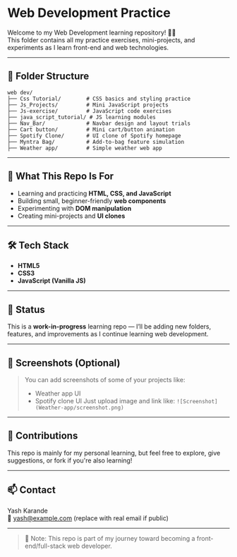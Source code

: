 
# Web Development Practice

Welcome to my Web Development learning repository! 👨‍💻  
This folder contains all my practice exercises, mini-projects, and experiments as I learn front-end and web technologies.

---

## 📁 Folder Structure

```
web dev/
├── Css Tutorial/        # CSS basics and styling practice
├── Js_Projects/         # Mini JavaScript projects
├── Js-exercise/         # JavaScript code exercises
├── java_script_tutorial/ # JS learning modules
├── Nav_Bar/             # Navbar design and layout trials
├── Cart button/         # Mini cart/button animation
├── Spotify Clone/       # UI clone of Spotify homepage
├── Myntra Bag/          # Add-to-bag feature simulation
├── Weather app/         # Simple weather web app
```

---

## 🚀 What This Repo Is For

- Learning and practicing **HTML, CSS, and JavaScript**
- Building small, beginner-friendly **web components**
- Experimenting with **DOM manipulation**
- Creating mini-projects and **UI clones**

---

## 🛠️ Tech Stack

- **HTML5**
- **CSS3**
- **JavaScript (Vanilla JS)**

---

## 🌱 Status

This is a **work-in-progress** learning repo — I’ll be adding new folders, features, and improvements as I continue learning web development.

---

## 📸 Screenshots (Optional)

> You can add screenshots of some of your projects like:
> - Weather app UI
> - Spotify clone UI
> Just upload image and link like:
> `![Screenshot](Weather-app/screenshot.png)`

---

## 🤝 Contributions

This repo is mainly for my personal learning, but feel free to explore, give suggestions, or fork if you're also learning!

---

## 📫 Contact

Yash Karande  
📧 yash@example.com (replace with real email if public)

---

> 📌 Note: This repo is part of my journey toward becoming a front-end/full-stack web developer.

